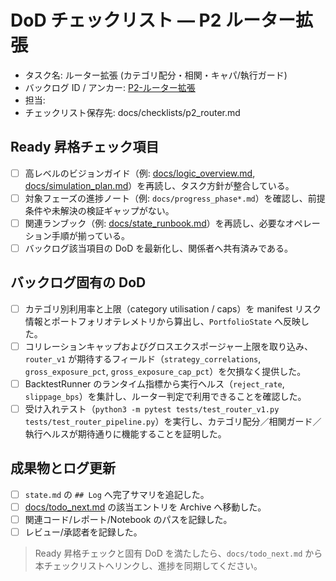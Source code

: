 # DoD チェックリスト — P2 ルーター拡張

- タスク名: ルーター拡張 (カテゴリ配分・相関・キャパ/執行ガード)
- バックログ ID / アンカー: [P2-ルーター拡張](../task_backlog.md#p2-マルチ戦略ポートフォリオ化)
- 担当: <!-- operator_name -->
- チェックリスト保存先: docs/checklists/p2_router.md

## Ready 昇格チェック項目
- [ ] 高レベルのビジョンガイド（例: [docs/logic_overview.md](../logic_overview.md), [docs/simulation_plan.md](../simulation_plan.md)）を再読し、タスク方針が整合している。
- [ ] 対象フェーズの進捗ノート（例: `docs/progress_phase*.md`）を確認し、前提条件や未解決の検証ギャップがない。
- [ ] 関連ランブック（例: [docs/state_runbook.md](../state_runbook.md)）を再読し、必要なオペレーション手順が揃っている。
- [ ] バックログ該当項目の DoD を最新化し、関係者へ共有済みである。

## バックログ固有の DoD
- [ ] カテゴリ別利用率と上限（category utilisation / caps）を manifest リスク情報とポートフォリオテレメトリから算出し、`PortfolioState` へ反映した。
- [ ] コリレーションキャップおよびグロスエクスポージャー上限を取り込み、`router_v1` が期待するフィールド（`strategy_correlations`, `gross_exposure_pct`, `gross_exposure_cap_pct`）を欠損なく提供した。
- [ ] BacktestRunner のランタイム指標から実行ヘルス（`reject_rate`, `slippage_bps`）を集計し、ルーター判定で利用できることを確認した。
- [ ] 受け入れテスト（`python3 -m pytest tests/test_router_v1.py tests/test_router_pipeline.py`）を実行し、カテゴリ配分／相関ガード／執行ヘルスが期待通りに機能することを証明した。

## 成果物とログ更新
- [ ] `state.md` の `## Log` へ完了サマリを追記した。
- [ ] [docs/todo_next.md](../todo_next.md) の該当エントリを Archive へ移動した。
- [ ] 関連コード/レポート/Notebook のパスを記録した。
- [ ] レビュー/承認者を記録した。

> Ready 昇格チェックと固有 DoD を満たしたら、`docs/todo_next.md` から本チェックリストへリンクし、進捗を同期してください。
